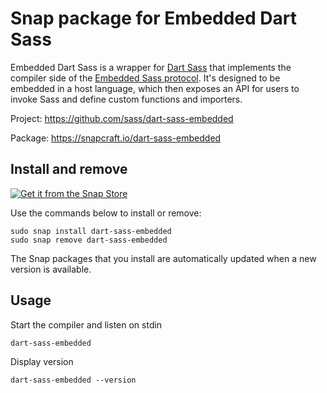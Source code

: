 # Snap package for Embedded Dart Sass

Embedded Dart Sass is a wrapper for [Dart Sass] that implements the compiler side of the [Embedded Sass protocol]. It's designed to be embedded in a host language, which then exposes an API for users to invoke Sass and define custom functions and importers.

Project: <https://github.com/sass/dart-sass-embedded>

Package: <https://snapcraft.io/dart-sass-embedded>

## Install and remove

[![Get it from the Snap Store](https://snapcraft.io/static/images/badges/en/snap-store-black.svg)](https://snapcraft.io/dart-sass-embedded)

Use the commands below to install or remove:

```text
sudo snap install dart-sass-embedded
sudo snap remove dart-sass-embedded
```

The Snap packages that you install are automatically updated when a new version is available.

## Usage

Start the compiler and listen on stdin

```text
dart-sass-embedded
```

Display version

```text
dart-sass-embedded --version
```

[Dart Sass]: https://sass-lang.com/dart-sass
[Embedded Sass protocol]: https://github.com/sass/sass-embedded-protocol/blob/master/README.md#readme
[Scoop commands]: https://github.com/ScoopInstaller/Scoop/wiki/Commands
